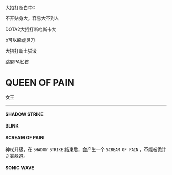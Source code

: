 大招打断白牛C

不开贴身大，容易大不到人

DOTA2大招打断哈斯卡大

b可以躲虚灵刀

大招打断土猫滚

跳躲PA匕首

# QUEEN OF PAIN

女王

---

#### SHADOW STRIKE



#### BLINK



#### SCREAM OF PAIN

神杖升级，在 `SHADOW STRIKE` 结束后，会产生一个 `SCREAM OF PAIN` ，不能被诡计之雾躲避。

#### SONIC WAVE